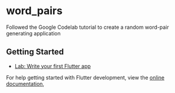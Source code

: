 # word_pairs

Followed the Google Codelab tutorial to create a random word-pair generating application


## Getting Started

- [Lab: Write your first Flutter app](https://docs.flutter.dev/get-started/codelab)

For help getting started with Flutter development, view the
[online documentation](https://docs.flutter.dev/),

